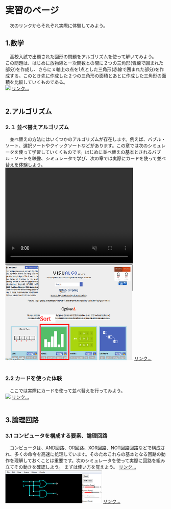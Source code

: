 <h1>実習のページ</h1>
<p>　次のリンクからそれぞれ実際に体験してみよう。</p>

<h2>1.数学</h2>
　高校入試で出題された図形の問題をアルゴリズムを使って解いてみよう。<br>
この問題は、はじめに放物線と一次関数との間に２つの三角形(青線で囲まれた部分)を作成し、さらにｘ軸上の点を1点とした三角形(赤線で囲まれた部分)を作成する。このとき先に作成した２つの三角形の面積とあとに作成した三角形の面積を比較していくものである。<br>
<img src="/Entrance_Q5/Q5_all.png">
<a href="/Entrance_Q5/index.html" target="_blank">リンク...</a><br><br>

<h2>2.アルゴリズム</h2>
<h3>2.１ 並べ替えアルゴリズム</h3>
　並べ替えの方法にはいくつかのアルゴリズムが存在します。例えば、バブル・ソート、選択ソートやクイックソートなどがあります。この章では次のシミュレータを使って学習していくくものです。はじめに並べ替えの基本とされるバブル・ソートを映像、シミュレータで学び、次の章では実際にカードを使って並べ替えを体験しよう。<br>
<video width="400" height="300" src="bubbleSort_400x300.mp4" controls muted></video>
<img width="400" hegiht="300" src="simulator.png">
<a href="https://visualgo.net/en" target="_blank">リンク...</a><br><br>

<h3>2.2 カードを使った体験</h3>
　ここでは実際にカードを使って並べ替えを行ってみよう。<br>
<img src="/Sorting_cards/SortingCards.png" width="400" hegiht="300">
<a href="/Sorting_cards/index.html" target="_blank">リンク...</a><br><br>


<h2>3.論理回路</h2>
<h3>3.1 コンピュータを構成する要素、論理回路</h3>
　コンピュータは、AND回路、OR回路、XOR回路、NOT回路回路などで構成され、多くの命令を高速に処理しています。そのためこれらの基本となる回路の動作を理解しておくことは重要です。次のシミュレータを使って実際に回路を組み立てその動きを確認しよう。
 まずは使い方を覚えよう。
 <a href="How_to_use_logic.pdf"  width="80%" height="80%" target="_blank">リンク...</a><br>
<img src="logicSimulator.png" width="60%" height="60%">
<a href="https://www.falstad.com/circuit/" target="_blank">リンク...</a><br><br>


